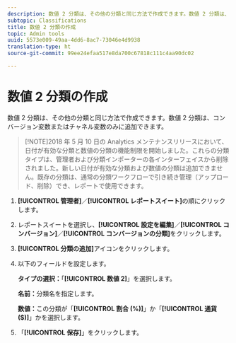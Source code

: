 ```yaml
---
description: 数値 2 分類は、その他の分類と同じ方法で作成できます。数値 2 分類は、コンバージョン変数またはチャネル変数のみに追加できます。
subtopic: Classifications
title: 数値 2 分類の作成
topic: Admin tools
uuid: 5573e009-49aa-4dd6-8ac7-73046e4d9938
translation-type: ht
source-git-commit: 99ee24efaa517e8da700c67818c111c4aa90dc02

---
```



# 数値 2 分類の作成

数値 2 分類は、その他の分類と同じ方法で作成できます。数値 2 分類は、コンバージョン変数またはチャネル変数のみに追加できます。

> [!NOTE]2018 年 5 月 10 日の Analytics メンテナンスリリースにおいて、日付が有効な分類と数値の分類の機能制限を開始しました。これらの分類タイプは、管理者および分類インポーターの各インターフェイスから削除されました。新しい日付が有効な分類および数値の分類は追加できません。既存の分類は、通常の分類ワークフローで引き続き管理（アップロード、削除）でき、レポートで使用できます。

1. **[!UICONTROL 管理者]**／**[!UICONTROL レポートスイート]**&#x200B;の順にクリックします。
1. レポートスイートを選択し、**[!UICONTROL 設定を編集]**／**[!UICONTROL コンバージョン]**／**[!UICONTROL コンバージョンの分類]**&#x200B;をクリックします。
1. **[!UICONTROL 分類の追加]**&#x200B;アイコンをクリックします。
1. 以下のフィールドを設定します。

   **タイプの選択：**「**[!UICONTROL 数値 2]**」を選択します。

   **名前：**&#x200B;分類名を指定します。

   **数値：**&#x200B;この分類が「**[!UICONTROL 割合 (%)]**」か「**[!UICONTROL 通貨 ($)]**」かを選択します。

1. 「**[!UICONTROL 保存]**」をクリックします。
